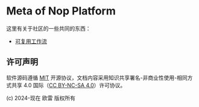 # Meta of Nop Platform

这里有关于社区的一些共同的东西：

- [可复用工作流](./manual/reusable-workflows.md)

## 许可声明

软件源码遵循 [MIT](./LICENSE) 开源协议，文档内容采用知识共享署名-非商业性使用-相同方式共享 4.0 国际（[CC BY-NC-SA 4.0](https://creativecommons.org/licenses/by-nc-sa/4.0/deed.zh-hans)）许可协议。

(c) 2024-现在 欧雷 版权所有

